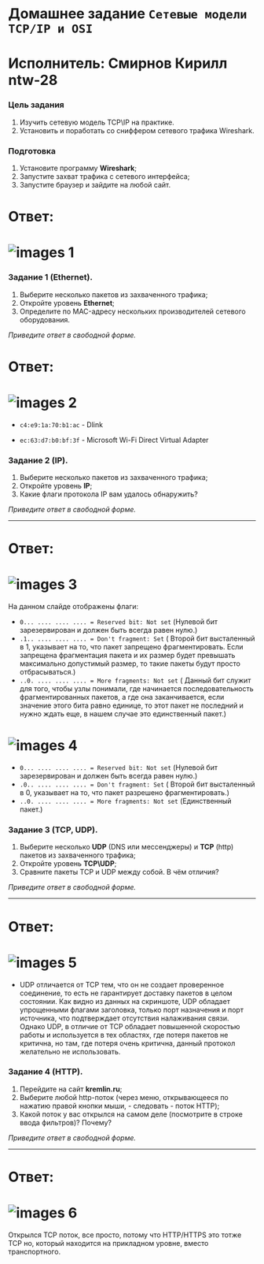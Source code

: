 # Домашнее задание `Сетевые модели TCP/IP и OSI`
# Исполнитель: Смирнов Кирилл ntw-28

### Цель задания
1. Изучить сетевую модель TCP\IP на практике.
2. Установить и поработать со сниффером сетевого трафика Wireshark.

### Подготовка

1. Установите программу **Wireshark**;
2. Запустите захват трафика с сетевого интерфейса;
3. Запустите браузер и зайдите на любой сайт.

# Ответ: 

# ![images 1]()

### Задание 1 (Ethernet).

1. Выберите несколько пакетов из захваченного трафика;
2. Откройте уровень **Ethernet**;
3. Определите по MAC-адресу нескольких производителей сетевого оборудования.

*Приведите ответ в свободной форме.*

# Ответ: 

# ![images 2]()

- `c4:e9:1a:70:b1:ac` - Dlink

- `ec:63:d7:b0:bf:3f` - Microsoft Wi-Fi Direct Virtual Adapter

### Задание 2 (IP).

1. Выберите несколько пакетов из захваченного трафика;
2. Откройте уровень **IP**;
3. Какие флаги протокола IP вам удалось обнаружить?

*Приведите ответ в свободной форме.*

------

# Ответ: 
# ![images 3]()
На данном слайде отображены флаги:
- `0... .... .... .... = Reserved bit: Not set` (Нулевой бит зарезервирован и должен быть всегда равен нулю.)
- `.1.. .... .... .... = Don't fragment: Set` ( Второй бит высталенный в 1, указывает на то, что пакет запрещено фрагментировать. Если запрещена фрагментация пакета и их размер будет превышать максимально допустимый размер, то такие пакеты будут просто отбрасываться.)
- `..0. .... .... .... = More fragments: Not set` ( Данный бит служит для того, чтобы узлы понимали, где начинается последовательность фрагментированных пакетов, а где она заканчивается, если значение этого бита равно единице, то этот пакет не последний и нужно ждать еще, в нашем случае это единственный пакет.) 

# ![images 4]()
- `0... .... .... .... = Reserved bit: Not set` (Нулевой бит зарезервирован и должен быть всегда равен нулю.)
- `.0.. .... .... .... = Don't fragment: Set` ( Второй бит высталенный в 0, указывает на то, что пакет разрешено фрагментировать.)
- `..0. .... .... .... = More fragments: Not set` (Единственный пакет.)

### Задание 3 (TCP, UDP).

1. Выберите несколько **UDP** (DNS или мессенджеры) и **TCP** (http) пакетов  из захваченного трафика;
2. Откройте уровень **TCP\UDP**;
3. Сравните пакеты TCP и UDP между собой. В чём отличия?

*Приведите ответ в свободной форме.*

------
# Ответ: 
# ![images 5]()

- UDP отличается от TCP тем, что он не создает проверенное соединение, то есть не гарантирует доставку пакетов в целом состоянии. 
Как видно из данных на скриншоте, UDP обладает упрощенными флагами заголовка, только порт назначения и порт источника, что подтверждает отсутствия налаживания связи. 
Однако UDP, в отличие от TCP обладает повышенной скоростью работы и используется в тех областях, где потеря пакетов не критична, но там, где потеря очень критична, данный протокол желательно не использовать.
 
### Задание 4 (HTTP).

1. Перейдите на сайт **kremlin.ru**;
2. Выберите любой http-поток (через меню, открывающееся по нажатию правой кнопки мыши, - следовать - поток HTTP);
3. Какой поток у вас открылся на самом деле (посмотрите в строке ввода фильтров)? Почему?

*Приведите ответ в свободной форме.*

------
# Ответ: 
# ![images 6]()

Открылся TCP поток, все просто, потому что HTTP/HTTPS это тотже TCP но, который находится на прикладном уровне, вместо транспортного. 
